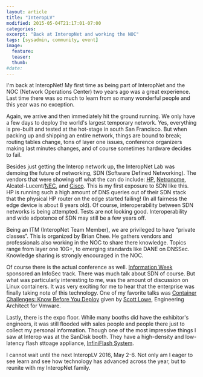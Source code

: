 ```yaml
---
layout: article
title: "InteropLV"
modified: 2015-05-04T21:17:01-07:00
categories: 
excerpt: "Back at InteropNet and working the NOC"
tags: [sysadmin, community, event]
image:
  feature:
  teaser:
  thumb:
#date:
---
```


I'm back at InteropNet! My first time as being part of InteropNet and the NOC (Network Operations Center) two years ago was a great experience. Last time there was so much to learn from so many wonderful people and this year was no exception.

Again, we arrive and then immediately hit the ground running. We only have a few days to deploy the world's largest temporary network. Yes, everything is pre-built and tested at the hot-stage in south San Francisco. But when packing up and shipping an entire network, things are bound to break; routing tables change, tons of layer one issues, conference organizers making last minutes changes, and of course sometimes hardware decides to fail.

Besides just getting the Interop network up, the InteropNet Lab was demoing the future of networking, SDN (Software Defined Networking).  The vendors that were showing off what the can do include: [HP](http://www.hp.com/sdn), [Netronome](https://netronome.com/), Alcatel-Lucent/[NEC](http://www.necam.com/SDN/), and [Cisco](http://www.cisco.com/web/solutions/trends/sdn/index.html). This is my first exposure to SDN like this. HP is running such a high amount of DNS queries out of their SDN stack that the physical HP router on the edge started failing! (In all fairness the edge device is about 8 years old). Of course, interoperability between SDN networks is being attempted. Tests are not looking good. Interoperability and wide adpotence of SDN may still be a few years off.

Being an ITM (InteropNet Team Member), we are privileged to have “private classes”. This is organized by Brian Chee. He gathers vendors and professionals also working in the NOC to share there knowledge. Topics range from layer one 10G+, to emerging standards like DANE on DNSSec. Knowledge sharing is strongly encouraged in the NOC.

Of course there is the actual conference as well. [Information Week](http://www.informationweek.com/) sponsored an InfoSec track. There was much talk about SDN of course. But what was particularly interesting to me, was the amount of discussion on Linux containers. It was very exciting for me to hear that the enterprise was finally taking note of this technology. One of my favorite talks was [Container Challenges: Know Before You Deploy](http://www.interop.com/lasvegas/scheduler/session/container-challenges-know-before-you-deploy) given by [Scott Lowe](http://blog.scottlowe.org/), Engineering Architect for Vmware.

Lastly, there is the expo floor. While many booths did have the exhibitor's engineers, it was still flooded with sales people and people there just to collect my personal information. Though one of the most impressive things I saw at Interop was at the SanDisk booth. They have a high-density and low-latency flash sttoage appliance, [InfiniFlash System](http://www.sandisk.com/events/interop/).

I cannot wait until the next InteropLV 2016, May 2-6. Not only am I eager to see learn and see how technology has advanced across the year, but to reunite with my InteropNet family.
